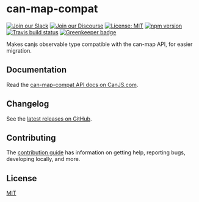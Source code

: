 # can-map-compat

[![Join our Slack](https://img.shields.io/badge/slack-join%20chat-611f69.svg)](https://www.bitovi.com/community/slack?utm_source=badge&utm_medium=badge&utm_campaign=pr-badge&utm_content=badge)
[![Join our Discourse](https://img.shields.io/discourse/https/forums.bitovi.com/posts.svg)](https://forums.bitovi.com/?utm_source=badge&utm_medium=badge&utm_campaign=pr-badge&utm_content=badge)
[![License: MIT](https://img.shields.io/badge/license-MIT-blue.svg)](https://github.com/canjs/can-map-compat/blob/master/LICENSE)
[![npm version](https://badge.fury.io/js/can-map-compat.svg)](https://www.npmjs.com/package/can-map-compat)
[![Travis build status](https://travis-ci.org/canjs/can-map-compat.svg?branch=master)](https://travis-ci.org/canjs/can-map-compat)
[![Greenkeeper badge](https://badges.greenkeeper.io/canjs/can-map-compat.svg)](https://greenkeeper.io/)

Makes canjs observable type compatible with the can-map API, for easier migration.

## Documentation

Read the [can-map-compat API docs on CanJS.com](https://canjs.com/doc/can-map-compat.html).

## Changelog

See the [latest releases on GitHub](https://github.com/canjs/can-map-compat/releases).

## Contributing

The [contribution guide](https://github.com/canjs/can-map-compat/blob/master/CONTRIBUTING.md) has information on getting help, reporting bugs, developing locally, and more.

## License

[MIT](https://github.com/canjs/can-map-compat/blob/master/LICENSE)
